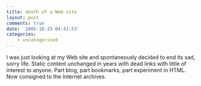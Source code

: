```yaml
---
title: death of a Web site
layout: post
comments: true
date: '2005-10-25 04:41:53'
categories:
    - uncategorised
---
```

I was just looking at my Web site and spontaneously decided to end its
sad, sorry life. Static content unchanged in years with dead links
with little of interest to anyone. Part blog, part bookmarks, part
experiment in HTML. Now consigned to the Internet archives.
